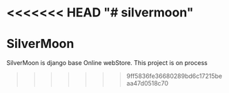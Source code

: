 <<<<<<< HEAD
"# silvermoon" 
=======
# SilverMoon
SilverMoon is django base Online webStore. This project is on process
>>>>>>> 9ff5836fe36680289bd6c17215beaa47d0518c70
